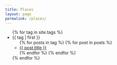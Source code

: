 ```yaml
---
title: Places
layout: page
permalink: /places/
---
```

<ul>
{% for tag in site.tags %}
<li><a name="{{ tag | first }}">{{ tag | first }}</a>
<ul>
{% for posts in tag %}
{% for post in posts %}
<li><a href="{{ post.url }}">{{ post.title }}</a></li>
{% endfor %}
{% endfor %}
</ul>
</li>
{% endfor %}
</ul>

